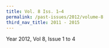 ```yaml
---
title: Vol. 8 Iss. 1–4
permalink: /past-issues/2012/volume-8
third_nav_title: 2011 - 2015
---
```


Year 2012, Vol 8, Issue 1 to 4
